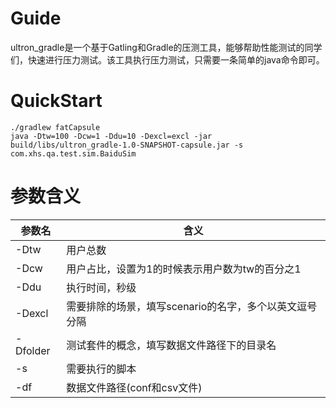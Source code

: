# Guide

ultron_gradle是一个基于Gatling和Gradle的压测工具，能够帮助性能测试的同学们，快速进行压力测试。该工具执行压力测试，只需要一条简单的java命令即可。

# QuickStart

```
./gradlew fatCapsule
java -Dtw=100 -Dcw=1 -Ddu=10 -Dexcl=excl -jar build/libs/ultron_gradle-1.0-SNAPSHOT-capsule.jar -s com.xhs.qa.test.sim.BaiduSim
```
# 参数含义
| 参数名 | 含义 |
| -------- | -------- |
| -Dtw   | 用户总数   |
| -Dcw   | 用户占比，设置为1的时候表示用户数为tw的百分之1   |
| -Ddu   | 执行时间，秒级   |
| -Dexcl | 需要排除的场景，填写scenario的名字，多个以英文逗号分隔 |
| -Dfolder | 测试套件的概念，填写数据文件路径下的目录名 |
| -s | 需要执行的脚本 |
| -df | 数据文件路径(conf和csv文件) |